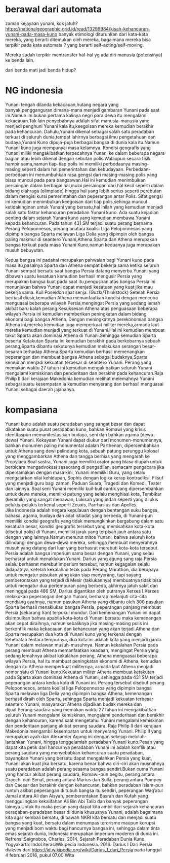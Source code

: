# berawal dari automata
zaman kejayaan yunani, kok jatuh? 
https://nationalgeographic.grid.id/read/13299984/kisah-kehancuran-yunani-pada-masa-kuno 
banyak etimologi diturunkan dari kata-kata mereka, yang berarti ditemukan oleh mereka, bagaimana mereka bisa terpikir pada kata automata ? yang berarti self-acting/self-moving. 

Mereka sudah terpikir mentransfer hal-hal yg ada diri manusia (potensinya) ke benda lain.

dari benda mati jadi benda hidup?

# NG indonesia
Yunani tengah dilanda kekacauan,hutang negara yang banyak,pengganguran dimana-mana menjadi gambaran Yunani pada saat ini.Namun ini bukan pertama kalinya negri para dewa itu mengalami kekacauan.Tak lain penyebabnya adalah sifat manusia-manusia yang menjadi penghuni Yunani kala itu,keegoisan mereka kemudian berakhir pada kehancuran. Dahulu,Yunani dikenal sebagai salah satu peradaban terkuat di seluruh dunia,tempat lahirnya berbagai ilmu pengetahuan dan budaya,Yunani Kuno dipuja-puja berbagai bangsa di dunia kala itu.Namun Yunani kuno juga mempunyai masa kelamnya. Kondisi geografis yang Yunani miliki mengakibatkan terpecahnya Yunani ke dalam beberapa negara bagian atau lebih dikenal dengan sebutan polis.Walaupun secara fisik hampir sama,namun tiap-tiap polis ini memiliki perbedaanya masing-masing,seperti dalam hal pemerintahan dan kebudayaan. Perbedaan-perbedaan ini menumbuhkan rasa gengsi dari masing-masing polis yang biasa muncul pada para bangsawan.Hal ini kemudian menimbulkan persaingan dalam berbagai hal,mulai persaingan dari hal kecil seperti dalam bidang olahraga (olimpiade) hingga hal yang lebih serius seperti perebutan dalam mengisi kursi pemerintahan dan peperangan antar Polis. Sifat gengsi ini kemudian menimbulkan keegoisan dari tiap polis,sehinga muncul ketidakinginan untuk Yunani yang bersatu,hal inilah yang kemudian menjadi salah satu faktor kehancuran peradaban Yunani kuno. Ada suatu kejadian penting dalam sejarah Yunani kuno yang kemudian membawa Yunani kepada kehancuran. Pada tahun 431 SM terjadi suatu perang bernama Perang Peloponnesos, perang anatara koalisi Liga Peloponnesos yang dipimpin bangsa Sparta melawan Liga Delia yang dipimpin oleh bangsa paling makmur di seantero Yunani,Athena.Sparta dan Athena merupakan bangsa terkuat pada masa Yunani Kuno,namun keduanya juga merupakan musuh bebuyutan.

Kedua bangsa ini padahal merupakan pahwalan bagi Yunani kuno pada masa itu,pasalnya Sparta dan Athena sempat bekerja sama ketika seluruh Yunani sempat bersatu saat bangsa Persia datang menyerbu.Yunani yang dibawah suatu kesatuan kemudian berhasil mengusir Persia yang merupakan bangsa kuat pada saat itu,pengusiran atas bangsa Persia ini menunjukan bahwa Yunani dapat menjadi kesatuan yang kuat jika mau bekerja sama.    Kuil Poseidon saat senja. (Guzla/Thinkstock)  Setelah Persia berhasil diusir,kemudian Athena memanfaatkan kondisi dengan mencoba menguasai beberapa wilayah Persia,mengingat Persia yang sedang lemah akibat baru kalah perang.Kesuksesan Athena atas penguasaan beberapa wilayah Persia ini kemudian memberikan peningkatan dalam bidang ekonomi bagi bangsa Athena. Dengan meningkatnya perekonomian bangsa Athena ini,mereka kemudian juga memperkuat militer mereka,armada laut mereka kemudian menjadi yang terkuat di Yunani.Hal ini kemudian membuat takut Sparta akan dominasi Athena di Yunani.Sehingga kemudian Sparta beserta Ketakutan Sparta ini kemudian berakhir pada berkobarnya sebuah perang,Sparta dibantu sekutunya kemudian melakukan serangan besar-besaran terhadap Athena.Sparta kemudian berhasil memenangkan peperangan dan membuat bangsa Athena sebagai budaknya,Sparta kemudian menjadi kekuatan terbesar di seantero Yunani. Perang yang memakan waktu 27 tahun ini kemudian mengakibatkan seluruh Yunani mengalami kemiskinan dan penderitaan dan berakhir pada kehancuran.Raja Philip II dari kerajaan Makedonia kemudian melihat melemahnya Yunani sebagai suatu kesempatan.Ia kemudian menyerang dan berhasil menguasai Yunani sebagai daerah jajahanya.

# kompasiana
Yunani kuno adalah suatu peradaban yang sangat besar dan dapat dikatakan suatu pusat peradaban kuno, bahkan Romawi yang krisis identitaspun memanifestasikan budaya, seni dan bahkan agama (dewa-dewa) Yunani. Kekayaan Yunani dapat diukur dari monumen-monumennya, bahkan monumen paling monumental adalah Parthenon, dipersembahkan untuk Athena sang dewi pelindung kota, sebuah patung perunggu kolosal yang menggambarkan Athena dan tangga berhias yang mengarah ke Propylaea.Soal sastra, Yunani juga memiliki orator yang biasa diupah untuk berbicara mengadvokasi seseorang di pengadilan, semacam pengacara jika dipersamakan dengan masa kini, Yunani memiliki Guru, yang selalu mengajarkan nilai kehidupan, Sophis dengan logika kerap kontradiksi, Filsuf yang menjadi guru bagi zaman, Paduan Suara, Tragedi dan Komedi, Teater dan lainnya. Soal seni Yunani memiliki kuil-kuil cantik yang dipersembahkan untuk dewa mereka, memiliki patung yang selalu menghiasi kota, Tembikar (keramik) yang sangat menawan, Lukisan yang indah seperti yang dilukis pelukis-pelukis terkenal seperti Zeuxis, Parrhasius dan Apelles.                      
Jika Indonesia adalah negara kepulauan dengan bentangan suku bangsa, bahasa, agama, budaya dan adat istiadat yang berbeda, di Yunani-pun memiliki kondisi geografis yang tidak memungkinkan bergabung dalam satu kesatuan besar, kondisi geografis tersebut yang memisahkan kota-kota (disebut polis) di Yunani, memiliki jarak yang terpisah jauh antara satu dengan yang lainnya.Namun menurut mitos Yunani, bahwa seluruh kota dilindungi dengan dewa-dewa mereka, sehingga membuat menyerahnya musuh yang datang dari luar yang berhasrat merebuti kota-kota tersebut. Persia adalah bangsa imperium sama besar dengan Yunani, yang selau berhasrat untuk menaklukan Yunani. Darius yang agung sang raja Persia selalu berhasrat merebut imperium tersebut, namun kegagalan selalu didapatnya, setelah kekalahan telak pada Perang Marathon, dia berupaya untuk mengatur pasukan yang akan siap menyerang, tapi sayang pemberontakan yang terjadi di Mesir (taklukannya) membuatnya tidak bisa untuk mengatur dua pertempuran yang berbeda, akhirnya jatuh sakit dan meninggal pada 486 SM, Darius digantikan oleh putranya Xerxes I.Xerxes melakukan peperangan dengan Yunani, berharap melanjuti cita-cita mendiang ayahnya, namun pasukan Athena yang dibantu oleh 300 pasukan Sparta berhasil menaklukan bangsa Persia, peperangan panjang membuat Persia (sekarang Iran) terpukul mundur. Dari kemenangan Yunani ini dapat disimpulkan bahwa apabila kota-kota di Yunani bersatu maka kemenangan akan cepat diraihnya, namun sebaliknya jika masing-masing polis ini berkonflik maka kekacauan dan kehancuran yang akan terjadi.Athena dan Sparta merupakan dua kota di Yunani kuno yang terkenal dengan kehebatan tentara tempurnya, dua kota ini adalah kota yang menjadi garda Yunani dalam melawan musuh-musuhnya. Namun kekalahan Persia pada perang membuat Athena memanfaatkan keadaan, mengingat Persia yang sedang lemahnya akibat kekalahan perang, Athena menguasai beberapa wilayah Persia, hal itu membuat peningkatan ekonomi di Athena, kemudian dengan itu Athena memperkuat militernya, armada laut Athena menjadi nomor satu di Yunani kuno.Kekuatan militer Athena membuat ketakutan pada Sparta akan dominasi Athena di Yunani, sehingga pada 431 SM terjadi peperangan antara kedua kota di Yunani ini. Perang tersebut disebut perang Peloponnesos, antara koalisi liga Peloponnesos yang dipimpin bangsa Sparta melawan liga Delia yang dipimpin bangsa Athena, kemenangan berhasil diraih oleh Sparta, sehingga Sparta menjadi kekuatan terbesar seantero Yunani, masyarakat Athena dijadikan budak mereka dan dijual.Perang saudara yang memakan waktu 27 tahun ini mengakibatkan seluruh Yunani mengalami kemiskinan, mengalami penderitaan dan berakhir dengan kehancuran, karena saat mengetahui Yunani mengalami kemiskinan dan penderitaan panjang akibat perang saudara, Raja Philip II dari kerajaan Makedonia mengambil kesempatan untuk menyerang Yunani. Philip II yang merupakan ayah dari Alexander Agung ini dengan sekejap meluluh-lantahkan Yunani, hingga tenggelamlah peradaban Yunani kuno.Pesan yang dapat kita petik dari hancurnya peradaban Yunani ini adalah konflik atau perang saudara yang menyebabkan kehancuran suatu peradaban, bayangkan Yunani yang bersatu dapat mengalahkan Persia yang kuat, Yunani akan kuat jika bersatu, karena benar bahwa ciri-ciri akan musnahnya suatu peradaban adalah perang sesama bangsa sendiri.Bukan cuma Yunani yang hancur akibat perang saudara, Romawi-pun begitu, perang antara Gracchi dan Senat, perang antara Marius dan Sulla, perang antara Pompey dan Caesar dan berakhir dengan kehancuran, bahkan peradaban Islam-pun runtuh akibat peperangan di tubuh bangsa itu sendiri, peperangan Waq’atul Jamal antara Ali dan Aisyah, pemberontakan Basrah dan Kufah yang menggulingkan kekalifahan Ali Bin Abi Talib dan banyak peperangan lainnya.Untuk itu maka pesan yang dapat kita ambil dari sejarah kehancuran peradaban-peradaban besar di dunia khususnya Yunani, adalah bagaimana kita agar kembali bersatu, di bawah NKRI kita bersatu dan menjadi suatu bangsa yang kuat, bersatu dalam menumpas terorisme maupun korupsi yang menjadi bom waktu bagi hancurnya bangsa ini, sehingga dalam tinta emas sejarah dunia, Indonesia merupakan imperium moderen di dunia ini.  Refrensi:Seignobos, Charles. 2014. Sejarah Peradaban Dunia Kuno. Yogyakarta: IndoLiterasiWikipedia Indonesia. 2016. Darius I Dari Persia. diakses dari https://id.wikipedia.org/wiki/Darius_I_dari_Persia pada tanggal 4 februari 2016, pukul 07.00 Wita              

                
